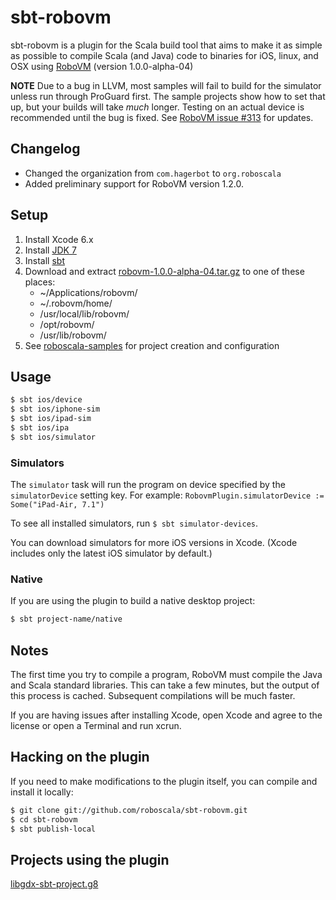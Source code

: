 sbt-robovm
==========

sbt-robovm is a plugin for the Scala build tool that aims to make it as simple as possible to compile Scala (and Java) code to binaries for iOS, linux, and OSX using [RoboVM](http://www.robovm.org/) (version 1.0.0-alpha-04)

**NOTE** Due to a bug in LLVM, most samples will fail to build for the simulator unless run through ProGuard first. The sample projects show how to set that up, but your builds will take _much_ longer. Testing on an actual device is recommended until the bug is fixed. See [RoboVM issue #313](https://github.com/robovm/robovm/issues/313) for updates.

## Changelog

* Changed the organization from `com.hagerbot` to `org.roboscala`
* Added preliminary support for RoboVM version 1.2.0.

## Setup

1. Install Xcode 6.x
1. Install [JDK 7](http://www.oracle.com/technetwork/java/javase/downloads/jdk7-downloads-1880260.html)
1. Install [sbt](http://www.scala-sbt.org/release/docs/Getting-Started/Setup.html)
1. Download and extract [robovm-1.0.0-alpha-04.tar.gz](http://download.robovm.org/robovm-1.0.0-alpha-04.tar.gz) to one of these places:
	* ~/Applications/robovm/
	* ~/.robovm/home/
	* /usr/local/lib/robovm/
	* /opt/robovm/
	* /usr/lib/robovm/
1. See [roboscala-samples](http://github.com/roboscala/roboscala-samples) for project creation and configuration

## Usage

```bash
$ sbt ios/device
$ sbt ios/iphone-sim
$ sbt ios/ipad-sim
$ sbt ios/ipa
$ sbt ios/simulator
```

### Simulators

The `simulator` task will run the program on device specified by the `simulatorDevice` setting key. For example: `RobovmPlugin.simulatorDevice := Some("iPad-Air, 7.1")`

To see all installed simulators, run `$ sbt simulator-devices`.

You can download simulators for more iOS versions in Xcode. (Xcode includes only the latest iOS simulator by default.)

### Native

If you are using the plugin to build a native desktop project:

```bash
$ sbt project-name/native
```


## Notes

The first time you try to compile a program, RoboVM must compile the Java and Scala standard libraries. This can take a few minutes, but the output of this process is cached. Subsequent compilations will be much faster.

If you are having issues after installing Xcode, open Xcode and agree to the license or open a Terminal and run xcrun.

## Hacking on the plugin

If you need to make modifications to the plugin itself, you can compile and install it locally:

```bash
$ git clone git://github.com/roboscala/sbt-robovm.git
$ cd sbt-robovm
$ sbt publish-local
```

## Projects using the plugin

[libgdx-sbt-project.g8](http://github.com/ajhager/libgdx-sbt-project.g8)
